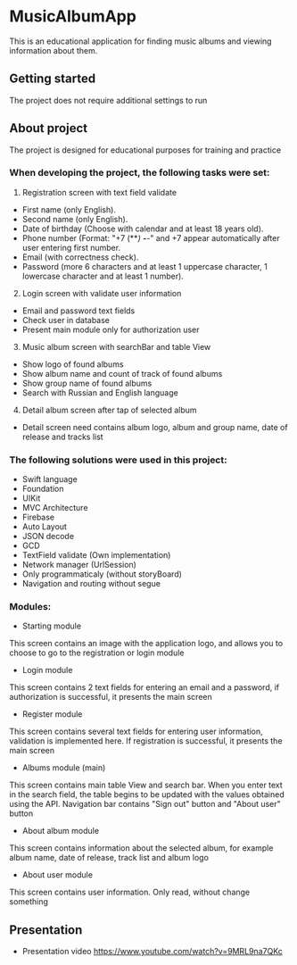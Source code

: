 # MusicAlbumApp

This is an educational application for finding music albums and viewing information about them.

## Getting started
The project does not require additional settings to run

## About project
The project is designed for educational purposes for training and practice

### When developing the project, the following tasks were set:

1. Registration screen with text field validate
- First name (only English).
- Second name (only English).
- Date of birthday (Choose with calendar and at least 18 years old).
- Phone number (Format: "+7 (***) ***-**-**" and +7 appear automatically after user entering first number.
- Email (with correctness check).
- Password (more 6 characters and at least 1 uppercase character, 1 lowercase character and at least 1 number).

2. Login screen with validate user information
- Email and password text fields
- Check user in database
- Present main module only for authorization user

3. Music album screen with searchBar and table View
- Show logo of found albums
- Show album name and count of track of found albums
- Show group name of found albums
- Search with Russian and English language

4. Detail album screen after tap of selected album
- Detail screen need contains album logo, album and group name, date of release and tracks list

### The following solutions were used in this project: 

- Swift language
- Foundation
- UIKit
- MVC Architecture
- Firebase
- Auto Layout
- JSON decode
- GCD
- TextField validate (Own implementation)
- Network manager (UrlSession)
- Only programmaticaly (without storyBoard)
- Navigation and routing without segue


### Modules:
- Starting module

This screen contains an image with the application logo, and allows you to choose to go to the registration or login module

- Login module

This screen contains 2 text fields for entering an email and a password, if authorization is successful, it presents the main screen

- Register module

This screen contains several text fields for entering user information, validation is implemented here.
If registration is successful, it presents the main screen

- Albums module (main)

This screen contains main table View and search bar.
When you enter text in the search field, the table begins to be updated with the values obtained using the API.
Navigation bar contains "Sign out" button and "About user" button

- About album module

This screen сontains information about the selected album, for example album name, date of release, track list and album logo

- About user module

This screen contains user information.
Only read, without change something

## Presentation

- Presentation video https://www.youtube.com/watch?v=9MRL9na7QKc

